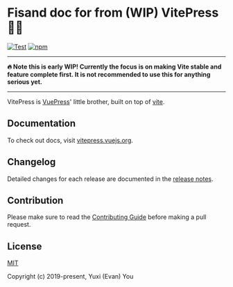 # Fisand doc for from (WIP) VitePress 📝💨

[![Test](https://github.com/vuejs/vitepress/workflows/Test/badge.svg)](https://github.com/vuejs/vitepress/actions)
[![npm](https://img.shields.io/npm/v/vitepress)](https://www.npmjs.com/package/vitepress)

---

**:fire: Note this is early WIP! Currently the focus is on making Vite stable and feature complete first. It is not recommended to use this for anything serious yet.**

---

VitePress is [VuePress](http://vuepress.vuejs.org/)' little brother, built on top of [vite](https://github.com/vuejs/vite).

## Documentation

To check out docs, visit [vitepress.vuejs.org](https://vitepress.vuejs.org).

## Changelog

Detailed changes for each release are documented in the [release notes](https://github.com/vuejs/vitepress/releases).

## Contribution

Please make sure to read the [Contributing Guide](https://github.com/zouhangwithsweet/fisand-doc/blob/feat_fisand_doc/.github/contributing.md) before making a pull request.

## License

[MIT](https://opensource.org/licenses/MIT)

Copyright (c) 2019-present, Yuxi (Evan) You
